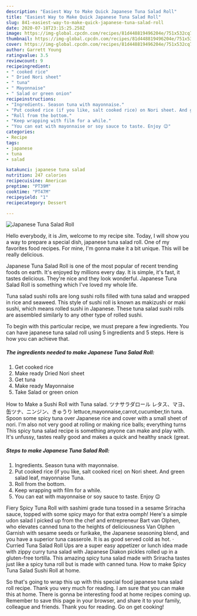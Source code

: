 ```yaml
---
description: "Easiest Way to Make Quick Japanese Tuna Salad Roll"
title: "Easiest Way to Make Quick Japanese Tuna Salad Roll"
slug: 841-easiest-way-to-make-quick-japanese-tuna-salad-roll
date: 2020-07-18T23:15:25.258Z
image: https://img-global.cpcdn.com/recipes/81d448819496204e/751x532cq70/japanese-tuna-salad-roll-recipe-main-photo.jpg
thumbnail: https://img-global.cpcdn.com/recipes/81d448819496204e/751x532cq70/japanese-tuna-salad-roll-recipe-main-photo.jpg
cover: https://img-global.cpcdn.com/recipes/81d448819496204e/751x532cq70/japanese-tuna-salad-roll-recipe-main-photo.jpg
author: Garrett Young
ratingvalue: 3.5
reviewcount: 9
recipeingredient:
- " cooked rice"
- " Dried Nori sheet"
- " tuna"
- " Mayonnaise"
- " Salad or green onion"
recipeinstructions:
- "Ingredients. Season tuna with mayonnaise."
- "Put cooked rice (if you like, salt cooked rice) on Nori sheet. And green salad leaf, mayonnaise Tuna."
- "Roll from the bottom."
- "Keep wrapping with film for a while."
- "You can eat with mayonnaise or soy sauce to taste. Enjoy 😉"
categories:
- Recipe
tags:
- japanese
- tuna
- salad

katakunci: japanese tuna salad 
nutrition: 247 calories
recipecuisine: American
preptime: "PT39M"
cooktime: "PT47M"
recipeyield: "1"
recipecategory: Dessert

---
```



![Japanese Tuna Salad Roll](https://img-global.cpcdn.com/recipes/81d448819496204e/751x532cq70/japanese-tuna-salad-roll-recipe-main-photo.jpg)

Hello everybody, it is Jim, welcome to my recipe site. Today, I will show you a way to prepare a special dish, japanese tuna salad roll. One of my favorites food recipes. For mine, I'm gonna make it a bit unique. This will be really delicious.

Japanese Tuna Salad Roll is one of the most popular of recent trending foods on earth. It's enjoyed by millions every day. It is simple, it's fast, it tastes delicious. They're nice and they look wonderful. Japanese Tuna Salad Roll is something which I've loved my whole life.

Tuna salad sushi rolls are long sushi rolls filled with tuna salad and wrapped in rice and seaweed. This style of sushi roll is known as makizushi or maki sushi, which means rolled sushi in Japanese. These tuna salad sushi rolls are assembled similarly to any other type of rolled sushi.


To begin with this particular recipe, we must prepare a few ingredients. You can have japanese tuna salad roll using 5 ingredients and 5 steps. Here is how you can achieve that.

<!--inarticleads1-->

##### The ingredients needed to make Japanese Tuna Salad Roll:

1. Get  cooked rice
1. Make ready  Dried Nori sheet
1. Get  tuna
1. Make ready  Mayonnaise
1. Take  Salad or green onion


How to Make a Sushi Roll with Tuna salad. ツナサラダロール レタス、マヨ、缶ツナ、ニンジン、きゅうり lettuce,mayonnaise,carrot,cucumber,tin tuna. Spoon some spicy tuna over Japanese rice and cover with a small sheet of nori. I&#39;m also not very good at rolling or making rice balls; everything turns This spicy tuna salad recipe is something anyone can make and play with. It&#39;s unfussy, tastes really good and makes a quick and healthy snack (great. 

<!--inarticleads2-->

##### Steps to make Japanese Tuna Salad Roll:

1. Ingredients. Season tuna with mayonnaise.
1. Put cooked rice (if you like, salt cooked rice) on Nori sheet. And green salad leaf, mayonnaise Tuna.
1. Roll from the bottom.
1. Keep wrapping with film for a while.
1. You can eat with mayonnaise or soy sauce to taste. Enjoy 😉


Fiery Spicy Tuna Roll with sashimi grade tuna tossed in a sesame Sriracha sauce, topped with some spicy mayo for that extra oomph! Here&#39;s a simple udon salad I picked up from the chef and entrepreneur Bart van Olphen, who elevates canned tuna to the heights of deliciousness Van Olphen Garnish with sesame seeds or furikake, the Japanese seasoning blend, and you have a superior tuna casserole. It is as good served cold as hot. · Curried Tuna Salad Roll Ups are a super easy appetizer or lunch idea made with zippy curry tuna salad with Japanese Diakon pickles rolled up in a gluten-free tortilla. This amazing spicy tuna salad made with Sriracha tastes just like a spicy tuna roll but is made with canned tuna. How to make Spicy Tuna Salad Sushi Roll at home. 

So that's going to wrap this up with this special food japanese tuna salad roll recipe. Thank you very much for reading. I am sure that you can make this at home. There is gonna be interesting food at home recipes coming up. Remember to save this page in your browser, and share it to your family, colleague and friends. Thank you for reading. Go on get cooking!
